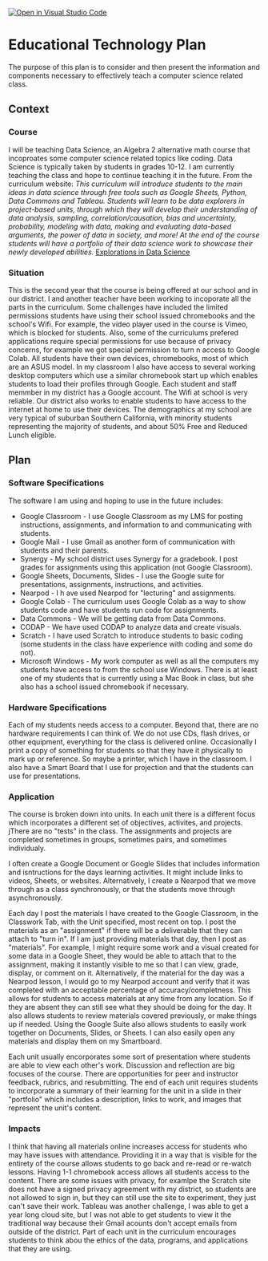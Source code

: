 [![Open in Visual Studio Code](https://classroom.github.com/assets/open-in-vscode-c66648af7eb3fe8bc4f294546bfd86ef473780cde1dea487d3c4ff354943c9ae.svg)](https://classroom.github.com/online_ide?assignment_repo_id=9356242&assignment_repo_type=AssignmentRepo)
# Educational Technology Plan

The purpose of this plan is to consider and then present the information and components necessary to effectively teach a computer science related class.

## Context

### Course

I will be teaching Data Science, an Algebra 2 alternative math course that incoproates some computer science related topics like coding. Data Science is typically taken by students in grades 10-12. I am currently teaching the class and hope to continue teaching it in the future. 
From the curriculum website: *This curriculum will introduce students to the main ideas in data science through free tools such as Google Sheets, Python, Data Commons and Tableau. Students will learn to be data explorers in project-based units, through which they will develop their understanding of data analysis, sampling, correlation/causation, bias and uncertainty, probability, modeling with data, making and evaluating data-based arguments, the power of data in society, and more! At the end of the course students will have a portfolio of their data science work to showcase their newly developed abilities.* [Explorations in Data Science](https://hsdatascience.youcubed.org/)

### Situation

This is the second year that the course is being offered at our school and in our district. I and another teacher have been working to incoporate all the parts in the curriculum. Some challenges have included the limited permissions students have using their school issued chromebooks and the school's Wifi. For example, the video player used in the course is Vimeo, which is blocked for students. Also, some of the curriculums prefered applications require special permissions for use because of privacy concerns, for example we got special permission to turn n access to Google Colab. All students have their own devices, chromebooks, most of which are an ASUS model. In my classroom I also have access to several working desktop computers which use a similar chromebook start up which enables students to load their profiles through Google. Each student and staff memmber in my district has a Google account. The Wifi at school is very reliable. Our district also works to enable students to have access to the internet at home to use their devices. The demographics at my school are very typical of suburban Southern California, with minority students representing the majority of students, and about 50% Free and Reduced Lunch eligible. 

## Plan

### Software Specifications

The software I am using and hoping to use in the future includes:
* Google Classroom - I use Google Classroom as my LMS for posting instructions, assignments, and information to and communicating with students.
* Google Mail - I use Gmail as another form of communication with students and their parents.
* Synergy - My school district uses Synergy for a gradebook. I post grades for assignments using this application (not Google Classroom).
* Google Sheets, Documents, Slides - I use the Google suite for presentations, assignments, instructions, and activities.
* Nearpod - I h ave used Nearpod for "lecturing" and assignments.
* Google Colab - The curriculum uses Google Colab as a way to show students code and have students run code for assignments.
* Data Commons - We will be getting data from Data Commons.
* CODAP - We have used CODAP to analyze data and create visuals.
* Scratch - I have used Scratch to introduce students to basic coding (some students in the class have experience with coding and some do not).
* Microsoft Windows - My work computer as well as all the computers my students have access to from the school use Windows. There is at least one of my students that is currently using a Mac Book in class, but she also has a school issued chromebook if necessary.

### Hardware Specifications

Each of my students needs access to a computer. Beyond that, there are no hardware requirements I can think of. We do not use CDs, flash drives, or other equipment, everything for the class is delivered online. Occasionally I print a copy of something for students so that they have it physically to mark up or reference. So maybe a printer, which I have in the classroom. I also have a Smart Board that I use for projection and that the students can use for presentations.

### Application

The course is broken down into units. In each unit there is a different focus which incorporates a different set of objectives, activites, and projects. jThere are no "tests" in the class. The assignments and projects are completed sometimes in groups, sometimes pairs, and sometimes individualy. 

I often create a Google Document or Google Slides that includes information and isntructions for the days learning activities. It might include links to videos, Sheets, or websites. Alternatively, I create a Nearpod that we move through as a class synchronously, or that the students move through asynchronously.

Each day I post the materials I have created to the Google Classroom, in the Classwork Tab, with the Unit specified, most recent on top. I post the materials as an "assignment" if there will be a deliverable that they can attach to "turn in". If I am just providing materials that day, then I post as "materials". For example, I might require some work and a visual created for some data in a Google Sheet, they would be able to attach that to the assignment, making it instantly visible to me so that I can view, grade, display, or comment on it. Alternatively, if the material for the day was a Nearpod lesson, I would go to my Nearpod account and verify that it was completed with an acceptable percentage of accuracy/completness. This allows for students to access materials at any time from any location. So if they are absent they can still see what they should be doing for the day. It also allows students to review materials covered previously, or make things up if needed. Using the Google Suite also allows students to easily work together on Documents, Slides, or Sheets. I can also easily open any materials and display them on my Smartboard.

Each unit usually encorporates some sort of presentation where students are able to view each other's work. Discussion and reflection are big focuses of the course. There are opportunities for peer and instructor feedback, rubrics, and resubmitting. The end of each unit requires students to incorporate a summary of their learning for the unit in a slide in their "portfolio" which includes a description, links to work, and images that represent the unit's content.

### Impacts

I think that having all materials online increases access for students who may have issues with attendance. Providing it in a way that is visible for the entirety of the course allows students to go back and re-read or re-watch lessons. Having 1-1 chromebook access allows all students access to the content. There are some issues with privacy, for examlpe the Scratch site does not have a signed privacy agreement with my district, so students are not allowed to sign in, but they can still use the site to experiment, they just can't save their work. Tableau was another challenge, I was able to get a year long cloud site, but I was not able to get students to view it the traditional way because their Gmail acounts don't accept emails from outside of the district. Part of each unit in the curriculum encourages students to think abou the ethics of the data, programs, and applications that they are using.
